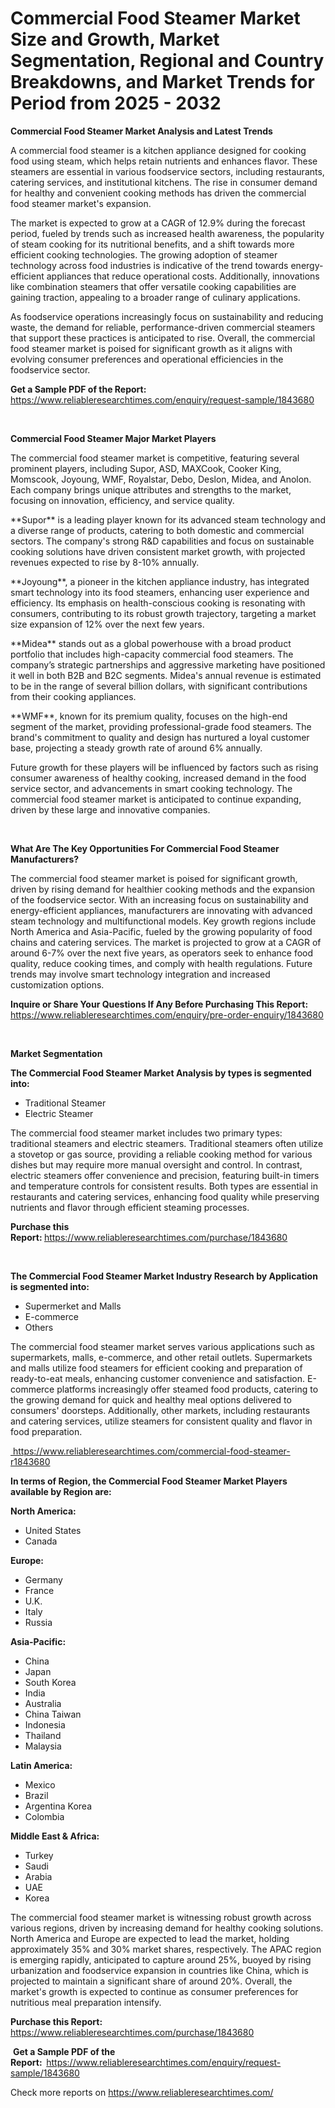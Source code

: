 <p><h1>Commercial Food Steamer Market Size and Growth, Market Segmentation, Regional and Country Breakdowns, and Market Trends for Period from 2025 -  2032</h1></p><p><strong>Commercial Food Steamer Market Analysis and Latest Trends</strong></p>
<p><p>A commercial food steamer is a kitchen appliance designed for cooking food using steam, which helps retain nutrients and enhances flavor. These steamers are essential in various foodservice sectors, including restaurants, catering services, and institutional kitchens. The rise in consumer demand for healthy and convenient cooking methods has driven the commercial food steamer market's expansion.</p><p>The market is expected to grow at a CAGR of 12.9% during the forecast period, fueled by trends such as increased health awareness, the popularity of steam cooking for its nutritional benefits, and a shift towards more efficient cooking technologies. The growing adoption of steamer technology across food industries is indicative of the trend towards energy-efficient appliances that reduce operational costs. Additionally, innovations like combination steamers that offer versatile cooking capabilities are gaining traction, appealing to a broader range of culinary applications.</p><p>As foodservice operations increasingly focus on sustainability and reducing waste, the demand for reliable, performance-driven commercial steamers that support these practices is anticipated to rise. Overall, the commercial food steamer market is poised for significant growth as it aligns with evolving consumer preferences and operational efficiencies in the foodservice sector.</p></p>
<p><strong>Get a Sample PDF of the Report:&nbsp;</strong> <a href="https://www.reliableresearchtimes.com/enquiry/request-sample/1843680?utm_campaign=2934&utm_medium=2&utm_source=Github&utm_content=ia&utm_term=04042025&utm_id=commercial-food-steamer">https://www.reliableresearchtimes.com/enquiry/request-sample/1843680</a></p>
<p>&nbsp;</p>
<p><strong>Commercial Food Steamer Major Market Players</strong></p>
<p><p>The commercial food steamer market is competitive, featuring several prominent players, including Supor, ASD, MAXCook, Cooker King, Momscook, Joyoung, WMF, Royalstar, Debo, Deslon, Midea, and Anolon. Each company brings unique attributes and strengths to the market, focusing on innovation, efficiency, and service quality.</p><p>**Supor** is a leading player known for its advanced steam technology and a diverse range of products, catering to both domestic and commercial sectors. The company's strong R&D capabilities and focus on sustainable cooking solutions have driven consistent market growth, with projected revenues expected to rise by 8-10% annually.</p><p>**Joyoung**, a pioneer in the kitchen appliance industry, has integrated smart technology into its food steamers, enhancing user experience and efficiency. Its emphasis on health-conscious cooking is resonating with consumers, contributing to its robust growth trajectory, targeting a market size expansion of 12% over the next few years.</p><p>**Midea** stands out as a global powerhouse with a broad product portfolio that includes high-capacity commercial food steamers. The company’s strategic partnerships and aggressive marketing have positioned it well in both B2B and B2C segments. Midea's annual revenue is estimated to be in the range of several billion dollars, with significant contributions from their cooking appliances.</p><p>**WMF**, known for its premium quality, focuses on the high-end segment of the market, providing professional-grade food steamers. The brand's commitment to quality and design has nurtured a loyal customer base, projecting a steady growth rate of around 6% annually.</p><p>Future growth for these players will be influenced by factors such as rising consumer awareness of healthy cooking, increased demand in the food service sector, and advancements in smart cooking technology. The commercial food steamer market is anticipated to continue expanding, driven by these large and innovative companies.</p></p>
<p>&nbsp;</p>
<p><strong>What Are The Key Opportunities For Commercial Food Steamer Manufacturers?</strong></p>
<p><p>The commercial food steamer market is poised for significant growth, driven by rising demand for healthier cooking methods and the expansion of the foodservice sector. With an increasing focus on sustainability and energy-efficient appliances, manufacturers are innovating with advanced steam technology and multifunctional models. Key growth regions include North America and Asia-Pacific, fueled by the growing popularity of food chains and catering services. The market is projected to grow at a CAGR of around 6-7% over the next five years, as operators seek to enhance food quality, reduce cooking times, and comply with health regulations. Future trends may involve smart technology integration and increased customization options.</p></p>
<p><strong>Inquire or Share Your Questions If Any Before Purchasing This Report:</strong> <a href="https://www.reliableresearchtimes.com/enquiry/pre-order-enquiry/1843680?utm_campaign=2934&utm_medium=2&utm_source=Github&utm_content=ia&utm_term=04042025&utm_id=commercial-food-steamer">https://www.reliableresearchtimes.com/enquiry/pre-order-enquiry/1843680</a></p>
<p>&nbsp;</p>
<p><strong>Market Segmentation</strong></p>
<p><strong>The Commercial Food Steamer Market Analysis by types is segmented into:</strong></p>
<p><ul><li>Traditional Steamer</li><li>Electric Steamer</li></ul></p>
<p><p>The commercial food steamer market includes two primary types: traditional steamers and electric steamers. Traditional steamers often utilize a stovetop or gas source, providing a reliable cooking method for various dishes but may require more manual oversight and control. In contrast, electric steamers offer convenience and precision, featuring built-in timers and temperature controls for consistent results. Both types are essential in restaurants and catering services, enhancing food quality while preserving nutrients and flavor through efficient steaming processes.</p></p>
<p><strong>Purchase this Report:&nbsp;</strong><a href="https://www.reliableresearchtimes.com/purchase/1843680?utm_campaign=2934&utm_medium=2&utm_source=Github&utm_content=ia&utm_term=04042025&utm_id=commercial-food-steamer">https://www.reliableresearchtimes.com/purchase/1843680</a></p>
<p>&nbsp;</p>
<p><strong>The Commercial Food Steamer Market Industry Research by Application is segmented into:</strong></p>
<p><ul><li>Supermerket and Malls</li><li>E-commerce</li><li>Others</li></ul></p>
<p><p>The commercial food steamer market serves various applications such as supermarkets, malls, e-commerce, and other retail outlets. Supermarkets and malls utilize food steamers for efficient cooking and preparation of ready-to-eat meals, enhancing customer convenience and satisfaction. E-commerce platforms increasingly offer steamed food products, catering to the growing demand for quick and healthy meal options delivered to consumers' doorsteps. Additionally, other markets, including restaurants and catering services, utilize steamers for consistent quality and flavor in food preparation.</p></p>
<p><a href="https://www.reliableresearchtimes.com/commercial-food-steamer-r1843680?utm_campaign=2934&utm_medium=2&utm_source=Github&utm_content=ia&utm_term=04042025&utm_id=commercial-food-steamer">&nbsp;https://www.reliableresearchtimes.com/commercial-food-steamer-r1843680</a></p>
<p><strong>In terms of Region, the Commercial Food Steamer Market Players available by Region are:</strong></p>
<p>
    <p> <strong> North America: </strong>
        <ul>
            <li>United States</li>
            <li>Canada</li>
        </ul>
        </p> 
    <p> <strong> Europe: </strong>
        <ul>
            <li>Germany</li>
            <li>France</li>
            <li>U.K.</li>
            <li>Italy</li>
            <li>Russia</li>
        </ul>
        </p> 
    <p> <strong> Asia-Pacific: </strong>
        <ul>
            <li>China</li>
            <li>Japan</li>
            <li>South Korea</li>
            <li>India</li>
            <li>Australia</li>
            <li>China Taiwan</li>
            <li>Indonesia</li>
            <li>Thailand</li>
            <li>Malaysia</li>
        </ul>
        </p> 
    <p> <strong> Latin America: </strong>
        <ul>
            <li>Mexico</li>
            <li>Brazil</li>
            <li>Argentina Korea</li>
            <li>Colombia</li>
        </ul>
        </p> 
    <p> <strong> Middle East & Africa: </strong>
        <ul>
            <li>Turkey</li>
            <li>Saudi</li>
            <li>Arabia</li>
            <li>UAE</li>
            <li>Korea</li>
        </ul>
    </p>
    </p>
<p><p>The commercial food steamer market is witnessing robust growth across various regions, driven by increasing demand for healthy cooking solutions. North America and Europe are expected to lead the market, holding approximately 35% and 30% market shares, respectively. The APAC region is emerging rapidly, anticipated to capture around 25%, buoyed by rising urbanization and foodservice expansion in countries like China, which is projected to maintain a significant share of around 20%. Overall, the market's growth is expected to continue as consumer preferences for nutritious meal preparation intensify.</p></p>
<p><strong>Purchase this Report: </strong><a href="https://www.reliableresearchtimes.com/purchase/1843680?utm_campaign=2934&utm_medium=2&utm_source=Github&utm_content=ia&utm_term=04042025&utm_id=commercial-food-steamer">https://www.reliableresearchtimes.com/purchase/1843680</a></p>
<p>&nbsp;<strong>Get a Sample PDF of the Report:&nbsp;&nbsp;</strong><a href="https://www.reliableresearchtimes.com/enquiry/request-sample/1843680?utm_campaign=2934&utm_medium=2&utm_source=Github&utm_content=ia&utm_term=04042025&utm_id=commercial-food-steamer">https://www.reliableresearchtimes.com/enquiry/request-sample/1843680</a></p>
<p><strong></strong></p>
<p>Check more reports on <a href="https://www.reliableresearchtimes.com/?utm_campaign=2934&utm_medium=2&utm_source=Github&utm_content=ia&utm_term=04042025&utm_id=commercial-food-steamer">https://www.reliableresearchtimes.com/</a></p>